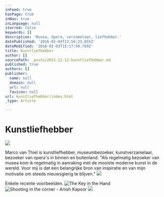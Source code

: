 ```yaml
---
inFeed: true
hasPage: true
inNav: true
inLanguage: null
starred: false
keywords: []
description: 'Musea, Opera, verzamelaar, liefhebber.'
datePublished: '2016-02-04T12:56:23.855Z'
dateModified: '2016-02-03T15:17:50.709Z'
title: Kunstliefhebber
author: []
sourcePath: _posts/2015-12-12-kunstliefhebber.md
published: true
authors: []
publisher:
  name: null
  domain: null
  url: null
  favicon: null
url: kunstliefhebber/index.html
_type: Article

---
```

# Kunstliefhebber
![](https://the-grid-user-content.s3-us-west-2.amazonaws.com/bf1d20f2-be10-440f-8e2e-565cc5eefee2.JPG)

Marco van Thiel is kunstliefhebber, museumbezoeker, kunstverzamelaar, bezoeker van opera's in binnen en buitenland. "Als regelmatig bezoeker van musea kom ik regelmatig in aanraking met de mooiste moderne kunst in de wereld. Voor mij is dat een belangrijke bron van inspiratie en van mijn motivatie om steeds nieuwsgierig te blijven." ![](https://s3-us-west-2.amazonaws.com/the-grid-img/p/8adaddc8a6b28daf475072b3f65f3b5b72101344.jpg)

Enkele recente voorbeelden.
![The Key in the Hand](https://s3-us-west-2.amazonaws.com/the-grid-img/p/bc0054cce5059fd4a555c109df18594bae569d02.jpg)
![Shooting in the corner - Anish Kapoor](https://the-grid-user-content.s3-us-west-2.amazonaws.com/239f0c87-9a73-4771-97c9-4381559e03fc.jpg)
![](https://the-grid-user-content.s3-us-west-2.amazonaws.com/12403652-25c3-4948-b960-bf53f0b598a7.jpg)